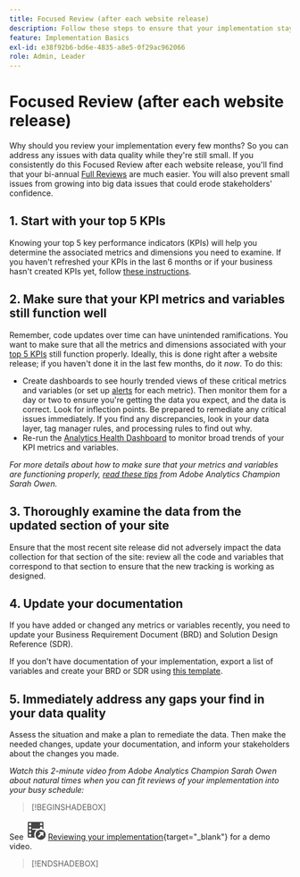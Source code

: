 ```yaml
---
title: Focused Review (after each website release)
description: Follow these steps to ensure that your implementation stays error free and in line with your KPIs.
feature: Implementation Basics
exl-id: e38f92b6-bd6e-4835-a8e5-0f29ac962066
role: Admin, Leader
---
```

# Focused Review (after each website release)

Why should you review your implementation every few months? So you can address any issues with data quality while they're still small. If you consistently do this Focused Review after each website release, you'll find that your bi-annual [Full Reviews](/help/implement/review/full-review.md) are much easier. You will also prevent small issues from growing into big data issues that could erode stakeholders' confidence. 

## 1. Start with your top 5 KPIs

Knowing your top 5 key performance indicators (KPIs) will help you determine the associated metrics and dimensions you need to examine. If you haven't refreshed your KPIs in the last 6 months or if your business hasn't created KPIs yet, follow [these instructions](/help/implement/review/define-kpis.md).

## 2. Make sure that your KPI metrics and variables still function well

Remember, code updates over time can have unintended ramifications. You want to make sure that all the metrics and dimensions associated with your [top 5 KPIs](/help/implement/review/define-kpis.md) still function properly. Ideally, this is done right after a website release; if you haven't done it in the last few months, do it *now*. To do this:

* Create dashboards to see hourly trended views of these critical metrics and variables (or set up [alerts](/help/components/alerts/alerts-overview.md) for each metric). Then monitor them for a day or two to ensure you're getting the data you expect, and the data is correct. Look for inflection points. Be prepared to remediate any critical issues immediately. If you find any discrepancies, look in your data layer, tag manager rules, and processing rules to find out why.
* Re-run the [Analytics Health Dashboard](https://express.adobe.com/page/tnNQGNlfzta3b/) to monitor broad trends of your KPI metrics and variables.

*For more details about how to make sure that your metrics and variables are functioning properly, [read these tips](https://experienceleaguecommunities.adobe.com/t5/adobe-analytics-discussions/my-five-best-tips-for-keeping-adobe-analytics-humming/td-p/388608) from Adobe Analytics Champion Sarah Owen.*

## 3. Thoroughly examine the data from the updated section of your site

Ensure that the most recent site release did not adversely impact the data collection for that section of the site: review all the code and variables that correspond to that section to ensure that the new tracking is working as designed.

## 4. Update your documentation

If you have added or changed any metrics or variables recently, you need to update your Business Requirement Document (BRD) and Solution Design Reference (SDR). 

If you don't have documentation of your implementation, export a list of variables and create your BRD or SDR using [this template](https://experienceleague.adobe.com/docs/analytics-learn/tutorials/implementation/implementation-basics/creating-a-business-requirements-document.html#implementation).

## 5. Immediately address any gaps your find in your data quality

Assess the situation and make a plan to remediate the data. Then make the needed changes, update your documentation, and inform your stakeholders about the changes you made.

*Watch this 2-minute video from Adobe Analytics Champion Sarah Owen about natural times when you can fit reviews of your implementation into your busy schedule:*


>[!BEGINSHADEBOX]

See ![VideoCheckedOut](/help/assets/icons/VideoCheckedOut.svg) [Reviewing your implementation](https://video.tv.adobe.com/v/328340?quality=12&learn=on){target="_blank"} for a demo video.

>[!ENDSHADEBOX]


